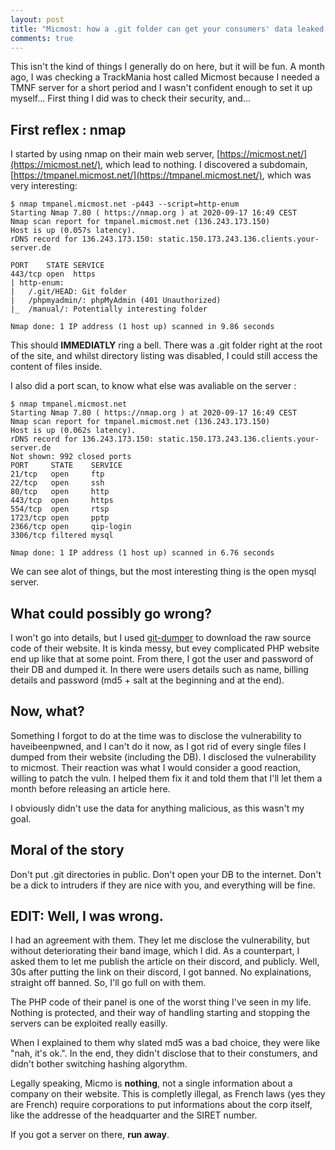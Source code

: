 ```yaml
---
layout: post
title: "Micmost: how a .git folder can get your consumers' data leaked."
comments: true
---
```


This isn't the kind of things I generally do on here, but it will be fun. A month ago, I was checking a TrackMania host called Micmost because I needed a TMNF server for a short period and I wasn't confident enough to set it up myself... First thing I did was to check their security, and...

## First reflex : nmap

I started by using nmap on their main web server, [https://micmost.net/](https://micmost.net/), which lead to nothing. I discovered a subdomain, [https://tmpanel.micmost.net/](https://tmpanel.micmost.net/), which was very interesting:

```
$ nmap tmpanel.micmost.net -p443 --script=http-enum
Starting Nmap 7.80 ( https://nmap.org ) at 2020-09-17 16:49 CEST
Nmap scan report for tmpanel.micmost.net (136.243.173.150)
Host is up (0.057s latency).
rDNS record for 136.243.173.150: static.150.173.243.136.clients.your-server.de

PORT    STATE SERVICE
443/tcp open  https
| http-enum: 
|   /.git/HEAD: Git folder
|   /phpmyadmin/: phpMyAdmin (401 Unauthorized)
|_  /manual/: Potentially interesting folder

Nmap done: 1 IP address (1 host up) scanned in 9.86 seconds
```

This should **IMMEDIATLY** ring a bell. There was a .git folder right at the root of the site, and whilst directory listing was disabled, I could still access the content of files inside.

I also did a port scan, to know what else was avaliable on the server :

```
$ nmap tmpanel.micmost.net
Starting Nmap 7.80 ( https://nmap.org ) at 2020-09-17 16:49 CEST
Nmap scan report for tmpanel.micmost.net (136.243.173.150)
Host is up (0.062s latency).
rDNS record for 136.243.173.150: static.150.173.243.136.clients.your-server.de
Not shown: 992 closed ports
PORT     STATE    SERVICE
21/tcp   open     ftp
22/tcp   open     ssh
80/tcp   open     http
443/tcp  open     https
554/tcp  open     rtsp
1723/tcp open     pptp
2366/tcp open     qip-login
3306/tcp filtered mysql

Nmap done: 1 IP address (1 host up) scanned in 6.76 seconds
```

We can see alot of things, but the most interesting thing is the open mysql server.

## What could possibly go wrong?

I won't go into details, but I used [git-dumper](https://github.com/arthaud/git-dumper) to download the raw source code of their website. It is kinda messy, but evey complicated PHP website end up like that at some point. From there, I got the user and password of their DB and dumped it. In there were users details such as name, billing details and password (md5 + salt at the beginning and at the end).

## Now, what?

Something I forgot to do at the time was to disclose the vulnerability to haveibeenpwned, and I can't do it now, as I got rid of every single files I dumped from their website (including the DB). I disclosed the vulnerability to micmost. Their reaction was what I would consider a good reaction, willing to patch the vuln. I helped them fix it and told them that I'll let them a month before releasing an article here.

I obviously didn't use the data for anything malicious, as this wasn't my goal.

## Moral of the story

Don't put .git directories in public. Don't open your DB to the internet. Don't be a dick to intruders if they are nice with you, and everything will be fine.

## EDIT: Well, I was wrong.

I had an agreement with them. They let me disclose the vulnerability, but without deteriorating their band image, which I did. As a counterpart, I asked them to let me publish the article on their discord, and publicly. Well, 30s after putting the link on their discord, I got banned. No explainations, straight off banned. So, I'll go full on with them.

The PHP code of their panel is one of the worst thing I've seen in my life. Nothing is protected, and their way of handling starting and stopping the servers can be exploited really easilly.

When I explained to them why slated md5 was a bad choice, they were like "nah, it's ok.". In the end, they didn't disclose that to their constumers, and didn't bother switching hashing algorythm.

Legally speaking, Micmo is **nothing**, not a single information about a company on their website. This is completly illegal, as French laws (yes they are French) require corporations to put informations about the corp itself, like the addresse of the headquarter and the SIRET number.

If you got a server on there, **run away**.



